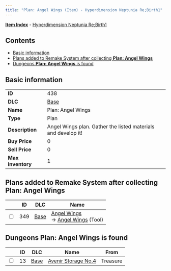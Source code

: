 ```yaml
---
title: "Plan: Angel Wings (Item) - Hyperdimension Neptunia Re;Birth1"
---
```


[**Item Index**](/neptunia/rb1/item/index.html) - [Hyperdimension Neptunia Re;Birth1](/neptunia/rb1)

## Contents

- [Basic information](#basic-information)
- [Plans added to Remake System after collecting **Plan: Angel Wings**](#plans-added-to-remake-system-after-collecting-plan-angel-wings)
- [Dungeons **Plan: Angel Wings** is found](#dungeons-plan-angel-wings-is-found)

## Basic information

|   |   |
| -- | -- |
| **ID** | 438 |
| **DLC** | [Base](/neptunia/rb1/dlc/1-base.html) |
| **Name** | Plan: Angel Wings |
| **Type** | Plan |
| **Description** | Angel Wings plan. Gather the listed materials and develop it! |
| **Buy Price** | 0 |
| **Sell Price** | 0 |
| **Max inventory** | 1 |

## Plans added to Remake System after collecting **Plan: Angel Wings**

|    | ID | DLC | Name |
| -- | -- | --- | ---- |
| <input type="checkbox" id="rb1-remake-1-349" class="trackbox" /> | 349 | [Base](/neptunia/rb1/dlc/1-base.html) | [Angel Wings](/neptunia/rb1/remake/1-349-angel-wings.html)<br />→ [Angel Wings](/neptunia/rb1/item/1-42-angel-wings.html) (Tool) |

## Dungeons **Plan: Angel Wings** is found

|    | ID | DLC | Name | From |
| -- | -- | --- | ---- | ---- |
| <input type="checkbox" id="rb1-dungeon-1-13" class="trackbox" /> | 13 | [Base](/neptunia/rb1/dlc/1-base.html) | [Avenir Storage No.4](/neptunia/rb1/dungeon/1-13-avenir-storage-no-4.html) | Treasure |